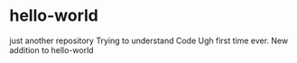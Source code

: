 # hello-world
just another repository
Trying to understand Code  Ugh first time ever.
New addition to hello-world

